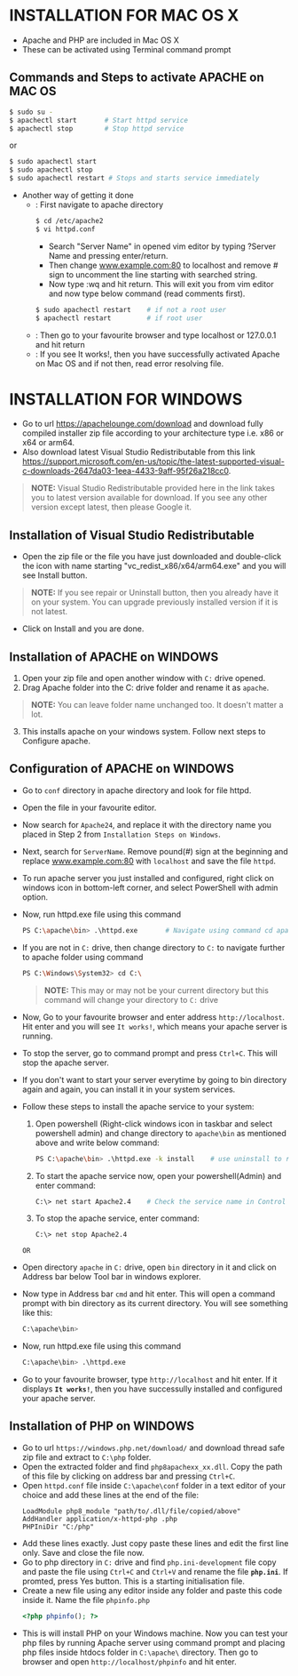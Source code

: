 # **INSTALLATION FOR MAC OS X**
- Apache and PHP are included in Mac OS X
- These can be activated using Terminal command prompt

## Commands and Steps to activate APACHE on MAC OS
```bash
$ sudo su -
$ apachectl start       # Start httpd service
$ apachectl stop        # Stop httpd service

```
or
```bash
$ sudo apachectl start
$ sudo apachectl stop
$ sudo apachectl restart # Stops and starts service immediately
```

 * Another way of getting it done
    * : First navigate to apache directory
        ```bash 
        $ cd /etc/apache2
        $ vi httpd.conf
        ```
        - Search "Server Name" in opened vim editor by typing ?Server Name and pressing enter/return.
        - Then change www.example.com:80 to localhost and remove # sign to uncomment the line starting with searched string.
        - Now type :wq and hit return. This will exit you from vim editor and now type below command (read comments first).
        ```bash
        $ sudo apachectl restart    # if not a root user
        $ apachectl restart         # if root user
        ```
    * : Then go to your favourite browser and type localhost or 127.0.0.1 and hit return
    * : If you see It works!, then you have successfully activated Apache on Mac OS and if not then, read error resolving file.


# **INSTALLATION FOR WINDOWS**
- Go to url https://apachelounge.com/download and download fully compiled installer zip file according to your architecture type i.e. x86 or x64 or arm64.
- Also download latest Visual Studio Redistributable from this link https://support.microsoft.com/en-us/topic/the-latest-supported-visual-c-downloads-2647da03-1eea-4433-9aff-95f26a218cc0.
> **NOTE:** Visual Studio Redistributable provided here in the link takes you to latest version available for download. If you see any other version except latest, then please Google it.

## Installation of Visual Studio Redistributable
- Open the zip file or the file you have just downloaded and double-click the icon with name starting "vc_redist_x86/x64/arm64.exe" and you will see Install button. 
> **NOTE:** If you see repair or Uninstall button, then you already have it on your system. You can upgrade previously installed version if it is not latest.
- Click on Install and you are done.

## Installation of APACHE on WINDOWS
1. Open your zip file and open another window with ` C: ` drive opened.
2. Drag Apache folder into the C: drive folder and rename it as `apache`.
> **NOTE:** You can leave folder name unchanged too. It doesn't matter a lot.
3. This installs apache on your windows system. Follow next steps to Configure apache.

## Configuration of APACHE on WINDOWS
- Go to `conf` directory in apache directory and look for file httpd.
- Open the file in your favourite editor.
- Now search for `Apache24`, and replace it with the directory name you placed in Step 2 from `Installation Steps on Windows`.
- Next, search for `ServerName`. Remove pound(#) sign at the beginning and replace www.example.com:80 with `localhost` and save the file `httpd`.
- To run apache server you just installed and configured, right click on windows icon in bottom-left corner, and select PowerShell with admin option.
- Now, run httpd.exe file using this command
    ```bash
    PS C:\apache\bin> .\httpd.exe       # Navigate using command cd apache\bin if in C: drive
    ```
- If you are not in `C:` drive, then change directory to `C:` to navigate further to apache folder using command
    ```bash
    PS C:\Windows\System32> cd C:\      
    ```
    > **NOTE:** This may or may not be your current directory but this command will change your directory to `C:` drive
    
- Now, Go to your favourite browser and enter address `http://localhost`. Hit enter and you will see `It works!`, which means your apache server is running.
- To stop the server, go to command prompt and press `Ctrl+C`. This will stop the apache server.
- If you don't want to start your server everytime by going to bin directory again and again, you can install it in your system services.
- Follow these steps to install the apache service to your system:
    1. Open powershell (Right-click windows icon in taskbar and select powershell admin) and change directory to `apache\bin` as mentioned above and write below command:
        ```bash
        PS C:\apache\bin> .\httpd.exe -k install    # use uninstall to remove
        ```
    2. To start the apache service now, open your powershell(Admin) and enter command:
        ```bash
        C:\> net start Apache2.4    # Check the service name in Control pannel's View Service option
        ```
    3. To stop the apache service, enter command:
        ```bash
        C:\> net stop Apache2.4
        ```
    `OR`
- Open directory `apache` in `C:` drive, open `bin` directory in it and click on Address bar below Tool bar in windows explorer.
- Now type in Address bar `cmd` and hit enter. This will open a command prompt with bin directory as its current directory. You will see something like this:
    ```sh
    C:\apache\bin>
    ```
- Now, run httpd.exe file using this command
    ```bash
    C:\apache\bin> .\httpd.exe
    ```
- Go to your favourite browser, type `http://localhost` and hit enter. If it displays **`It works!`**, then you have successully installed and configured your apache server.


## Installation of PHP on WINDOWS
- Go to url `https://windows.php.net/download/` and download thread safe zip file and extract to `C:\php` folder.
- Open the extracted folder and find `php8apachexx_xx.dll`. Copy the path of this file by clicking on address bar and pressing `Ctrl+C`.
- Open `httpd.conf` file inside `C:\apache\conf` folder in a text editor of your choice and add these lines at the end of the file:
    ```text
    LoadModule php8_module "path/to/.dll/file/copied/above"
    AddHandler application/x-httpd-php .php
    PHPIniDir "C:/php"
    ```
- Add these lines exactly. Just copy paste these lines and edit the first line only. Save and close the file now.
- Go to php directory in `C:` drive and find `php.ini-development` file copy and paste the file using `Ctrl+C` and `Ctrl+V` and rename the file **`php.ini`**. If promted, press Yes button. This is a starting initialisation file.
- Create a new file using any editor inside any folder and paste this code inside it. Name the file `phpinfo.php`
   ```php
   <?php phpinfo(); ?>
   ```
- This is will install PHP on your Windows machine. Now you can test your php files by running Apache server using command prompt and placing php files inside htdocs folder in `C:\apache\` directory. Then go to browser and open `http://localhost/phpinfo` and hit enter.

